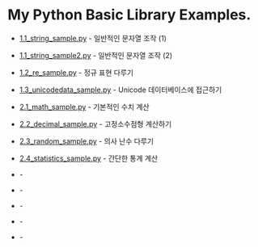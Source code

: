 # My Python Basic Library Examples.



- [1.1_string_sample.py](https://github.com/return40/python_basic/blob/master/1.1_string_sample.py) - 일반적인 문자열 조작 (1)

- [1.1_string_sample2.py](https://github.com/return40/python_basic/blob/master/1.1_string_sample_2.py) - 일반적인 문자열 조작 (2)

- [1.2_re_sample.py](https://github.com/return40/python_basic/blob/master/1.2_re_sample.py) - 정규 표현 다루기

- [1.3_unicodedata_sample.py](https://github.com/return40/python_basic/blob/master/1.3_unicodedata_sample.py) - Unicode 데이터베이스에 접근하기

- [2.1_math_sample.py](https://github.com/return40/python_basic/blob/master/2.1_math_sample.py) - 기본적인 수치 계산

- [2.2_decimal_sample.py](https://github.com/return40/python_basic/blob/master/2.2_decimal_sample.py) - 고정소수점형 계산하기

- [2.3_random_sample.py](https://github.com/return40/python_basic/blob/master/2.3_random_sample.py) - 의사 난수 다루기

- [2.4_statistics_sample.py](https://github.com/return40/python_basic/blob/master/2.4_statistics_sample.py) - 간단한 통계 계산

- []() -

- []() -

- []() -

- []() -

- []() -
